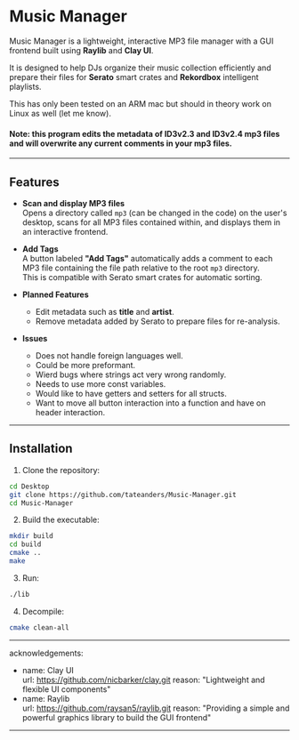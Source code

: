 # Music Manager

Music Manager is a lightweight, interactive MP3 file manager with a GUI frontend built using **Raylib** and **Clay UI**.  

It is designed to help DJs organize their music collection efficiently and prepare their files for **Serato** smart crates and **Rekordbox** intelligent playlists.  

This has only been tested on an ARM mac but should in theory work on Linux as well (let me know).

#### **Note: this program edits the metadata of ID3v2.3 and ID3v2.4 mp3 files and will overwrite any current comments in your mp3 files.**
---

## Features

- **Scan and display MP3 files**  
  Opens a directory called `mp3` (can be changed in the code) on the user's desktop, scans for all MP3 files contained within, and displays them in an interactive frontend.

- **Add Tags**  
  A button labeled **"Add Tags"** automatically adds a comment to each MP3 file containing the file path relative to the root `mp3` directory.  
  This is compatible with Serato smart crates for automatic sorting.

- **Planned Features**  
  - Edit metadata such as **title** and **artist**.
  - Remove metadata added by Serato to prepare files for re-analysis.

- **Issues**  
  - Does not handle foreign languages well.
  - Could be more preformant.
  - Wierd bugs where strings act very wrong randomly.
  - Needs to use more const variables.
  - Would like to have getters and setters for all structs.
  - Want to move all button interaction into a function and have on header interaction.

---

## Installation

1. Clone the repository:

```bash
cd Desktop
git clone https://github.com/tateanders/Music-Manager.git
cd Music-Manager
```

2. Build the executable:

```bash
mkdir build
cd build
cmake ..
make
```

3. Run:

```bash
./lib
```

4. Decompile:

```bash
cmake clean-all
```

---
acknowledgements:
  - name: Clay UI  
    url: https://github.com/nicbarker/clay.git 
    reason: "Lightweight and flexible UI components"
  - name: Raylib  
    url: https://github.com/raysan5/raylib.git
    reason: "Providing a simple and powerful graphics library to build the GUI frontend"
---